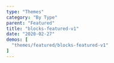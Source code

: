 ```yaml
---
type: "Themes"
category: "By Type"
parent: "Featured"
title: "blocks-featured-v1"
date: "2020-02-27"
demos: [
  "themes/featured/blocks-featured-v1"
]
---
```

